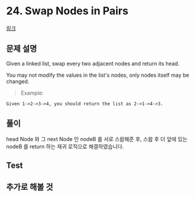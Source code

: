 # 24. Swap Nodes in Pairs
[링크](https://leetcode.com/problems/swap-nodes-in-pairs/)


## 문제 설명

Given a linked list, swap every two adjacent nodes and return its head.

You may not modify the values in the list's nodes, only nodes itself may be changed.

 

> Example:
```
Given 1->2->3->4, you should return the list as 2->1->4->3.
```
## 풀이
head Node 와 그 next Node 인 nodeB 를 서로 스왑해준 후, 스왑 후 더 앞에 있는 nodeB 를 return 하는 재귀 로직으로 해결하였습니다. 

## Test    


## 추가로 해볼 것
 

